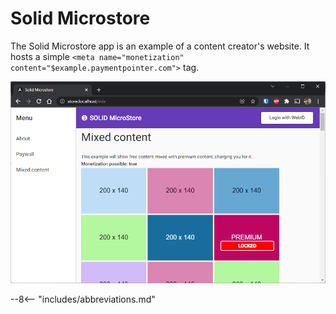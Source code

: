 # Solid Microstore

The Solid Microstore app is an example of a content creator's website. It hosts a simple `<meta name="monetization" content="$example.paymentpointer.com">` tag.

![](/assets/img/microstore.png)

--8<-- "includes/abbreviations.md"